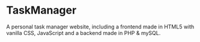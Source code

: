 # TaskManager
A personal task manager website, including a frontend made in HTML5 with vanilla CSS, JavaScript and a backend made in PHP &amp; mySQL.
